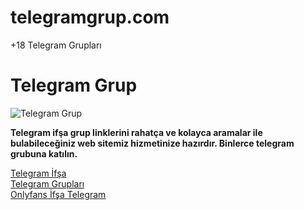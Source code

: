 # telegramgrup.com
+18 Telegram Grupları
# Telegram Grup

![Telegram Grup](https://github.com/telegramgrupp/telegramgrup.com/blob/main/tumblr_b9acb5a623d4245f9b0a55eceb91c27_ba229aa8_540.jpg)

**Telegram ifşa grup linklerini rahatça ve kolayca aramalar ile bulabileceğiniz web sitemiz hizmetinize hazırdır. Binlerce telegram grubuna katılın.**

[Telegram İfşa](https://telegramgrup.com)  
[Telegram Grupları](https://telegramgrup.com)  
[Onlyfans İfşa Telegram](https://telegramgrup.com)
